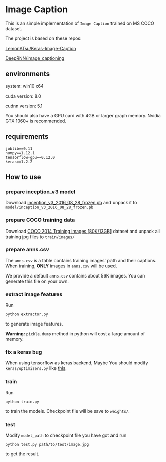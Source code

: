 # Image Caption

This is an simple implementation of `Image Caption` trained on MS COCO dataset.

The project is based on these repos:

[LemonATsu/Keras-Image-Caption](https://github.com/LemonATsu/Keras-Image-Caption)

[DeepRNN/image_captioning](https://github.com/DeepRNN/image_captioning)

## environments

system: win10 x64

cuda version: 8.0

cudnn version: 5.1

You should also have a GPU card with 4GB or larger graph memory. Nvidia GTX 1060+ is recommended.

## requirements

```
joblib==0.11
numpy==1.12.1
tensorflow-gpu==0.12.0
keras==1.2.2
```

## How to use

### prepare inception_v3 model

Download [inception_v3_2016_08_28_frozen.pb](https://storage.googleapis.com/download.tensorflow.org/models/inception_v3_2016_08_28_frozen.pb.tar.gz) and unpack it to `model/inception_v3_2016_08_28_frozen.pb`

### prepare COCO training data

Download [COCO 2014 Training images [80K/13GB]](http://msvocds.blob.core.windows.net/coco2014/train2014.zip) dataset and unpack all training jpg files to `train/images/`

### prepare anns.csv

The `anns.csv` is a table contains training images' path and their captions. When training, **ONLY** images in `anns.csv` will be used.

We provide a default `anns.csv` contains about 56K images. You can generate this file on your own.

### extract image features

Run
```
python extractor.py
```
to generate image features.

**Warning:** `pickle.dump` method in python will cost a large amount of memory.

### fix a keras bug

When using tensorflow as keras backend, Maybe You should modify `keras/optimizers.py` like [this](https://github.com/fchollet/keras/pull/4915/files).

### train

Run
```
python train.py
```
to train the models. Checkpoint file will be save to `weights/`.

### test

Modify `model_path` to checkpoint file you have got and run
```
python test.py path/to/test/image.jpg
```
to get the result.